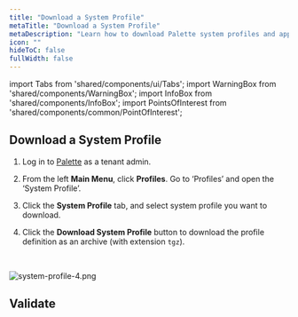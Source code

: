 ```yaml
---
title: "Download a System Profile"
metaTitle: "Download a System Profile"
metaDescription: "Learn how to download Palette system profiles and apply them to your clusters."
icon: ""
hideToC: false
fullWidth: false
---
```


import Tabs from 'shared/components/ui/Tabs';
import WarningBox from 'shared/components/WarningBox';
import InfoBox from 'shared/components/InfoBox';
import PointsOfInterest from 'shared/components/common/PointOfInterest';


## Download a System Profile

1. Log in to [Palette](https://console.spectrocloud.com) as a tenant admin.


2. From the left **Main Menu**, click **Profiles**.
Go to ‘Profiles’ and open the ‘System Profile’.


3. Click the **System Profile** tab, and select system profile you want to download.


4. Click the **Download System Profile** button to download the profile definition as an archive (with extension `tgz`).

<br />

![system-profile-4.png](/system-profile-4.png)

## Validate


